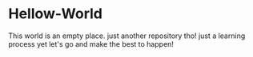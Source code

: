 # Hellow-World
This world is an empty place. just another repository tho!
just a learning process yet
let's go and make the best to happen!
